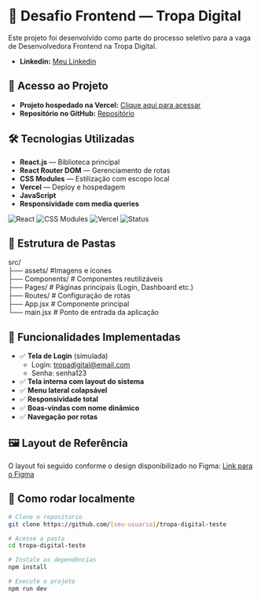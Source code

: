# 🧪 Desafio Frontend — Tropa Digital

Este projeto foi desenvolvido como parte do processo seletivo para a vaga de Desenvolvedora Frontend na Tropa Digital. 
- **Linkedin:** [Meu Linkedin](https://linkedin/in/tharlescantanhede)

## 🔗 Acesso ao Projeto

- **Projeto hospedado na Vercel:** [Clique aqui para acessar](https://desafio-tropa-digital-m3drqqsdo-tharlescs-projects.vercel.app/)
- **Repositório no GitHub:** [Repositório](https://github.com/tharlesc/desafio-tropa-digital/)

## 🛠️ Tecnologias Utilizadas

- **React.js** — Biblioteca principal
- **React Router DOM** — Gerenciamento de rotas
- **CSS Modules** — Estilização com escopo local
- **Vercel** — Deploy e hospedagem
- **JavaScript**
- **Responsividade com media queries**

![React](https://img.shields.io/badge/React-18.2.0-61DAFB?logo=react)
![CSS Modules](https://img.shields.io/badge/CSS--Modules-000?logo=css3&logoColor=white)
![Vercel](https://img.shields.io/badge/Deployed-Vercel-000?logo=vercel)
![Status](https://img.shields.io/badge/Status-Online-brightgreen)

## 📁 Estrutura de Pastas

src/ <br/>
  ├── assets/ #Imagens e ícones <br/>
  ├── Components/ # Componentes reutilizáveis <br/>
  ├── Pages/ # Páginas principais (Login, Dashboard etc.) <br/>
  ├── Routes/ # Configuração de rotas <br/>
  ├── App.jsx # Componente principal <br/>
  └── main.jsx # Ponto de entrada da aplicação <br/>


## 🧩 Funcionalidades Implementadas

- ✅ **Tela de Login** (simulada)
  - Login: tropadigital@email.com
  - Senha: senha123
- ✅ **Tela interna com layout do sistema**
- ✅ **Menu lateral colapsável**
- ✅ **Responsividade total**
- ✅ **Boas-vindas com nome dinâmico**
- ✅ **Navegação por rotas**

## 🖼️ Layout de Referência

O layout foi seguido conforme o design disponibilizado no Figma:  [Link para o Figma](https://www.figma.com/design/xzsmAYKHPRaqMTNBBolJQH/Teste-FRONTEND---Tropa-Digital?node-id=803-8066&t=QyZbvHP789yhQzxZ-1)

## 🚀 Como rodar localmente

```bash
# Clone o repositório
git clone https://github.com/[seu-usuario]/tropa-digital-teste

# Acesse a pasta
cd tropa-digital-teste

# Instale as dependências
npm install

# Execute o projeto
npm run dev

